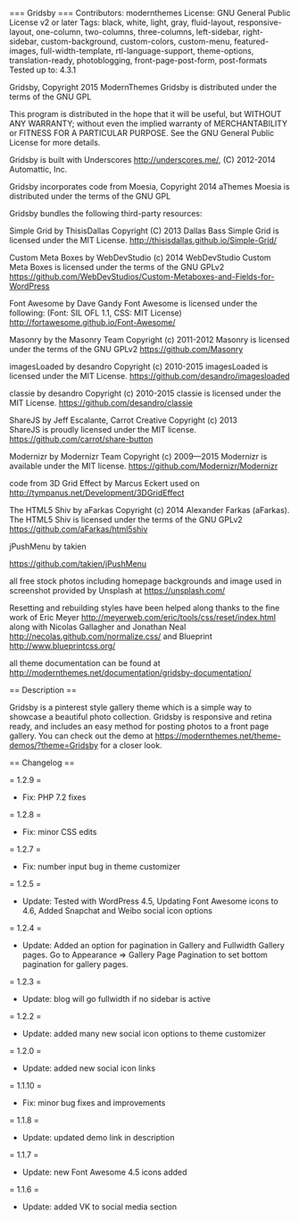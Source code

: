 === Gridsby ===
Contributors: modernthemes
License: GNU General Public License v2 or later
Tags: black, white, light, gray, fluid-layout, responsive-layout, one-column, two-columns, three-columns, left-sidebar, right-sidebar, custom-background, custom-colors, custom-menu, featured-images, full-width-template, rtl-language-support, theme-options, translation-ready, photoblogging, front-page-post-form, post-formats
Tested up to: 4.3.1

Gridsby, Copyright 2015 ModernThemes
Gridsby is distributed under the terms of the GNU GPL

This program is distributed in the hope that it will be useful,
but WITHOUT ANY WARRANTY; without even the implied warranty of
MERCHANTABILITY or FITNESS FOR A PARTICULAR PURPOSE.  See the
GNU General Public License for more details.

Gridsby is built with Underscores http://underscores.me/, (C) 2012-2014 Automattic, Inc. 

Gridsby incorporates code from Moesia, Copyright 2014 aThemes
Moesia is distributed under the terms of the GNU GPL 

Gridsby bundles the following third-party resources:

Simple Grid by ThisisDallas Copyright (C) 2013 Dallas Bass
Simple Grid is licensed under the MIT License.
http://thisisdallas.github.io/Simple-Grid/

Custom Meta Boxes by WebDevStudio (c) 2014 WebDevStudio 
Custom Meta Boxes is licensed under the terms of the GNU GPLv2 
https://github.com/WebDevStudios/Custom-Metaboxes-and-Fields-for-WordPress

Font Awesome by Dave Gandy
Font Awesome is licensed under the following: (Font: SIL OFL 1.1, CSS: MIT License)
http://fortawesome.github.io/Font-Awesome/

Masonry by the Masonry Team Copyright (c) 2011-2012
Masonry is licensed under the terms of the GNU GPLv2 
https://github.com/Masonry

imagesLoaded by desandro Copyright (c) 2010-2015
imagesLoaded is licensed under the MIT License.
https://github.com/desandro/imagesloaded

classie by desandro Copyright (c) 2010-2015
classie is licensed under the MIT License.
https://github.com/desandro/classie 

ShareJS by Jeff Escalante, Carrot Creative Copyright (c) 2013  
ShareJS is proudly licensed under the MIT license.
https://github.com/carrot/share-button

Modernizr by Modernizr Team Copyright (c) 2009—2015
Modernizr is available under the MIT license.
https://github.com/Modernizr/Modernizr 

code from 3D Grid Effect by Marcus Eckert used on http://tympanus.net/Development/3DGridEffect 

The HTML5 Shiv by aFarkas Copyright (c) 2014 Alexander Farkas (aFarkas).
The HTML5 Shiv is licensed under the terms of the GNU GPLv2 
https://github.com/aFarkas/html5shiv 

jPushMenu by takien

https://github.com/takien/jPushMenu

all free stock photos including homepage backgrounds and image used in screenshot provided by Unsplash at https://unsplash.com/

Resetting and rebuilding styles have been helped along thanks to the fine work of
Eric Meyer http://meyerweb.com/eric/tools/css/reset/index.html
along with Nicolas Gallagher and Jonathan Neal http://necolas.github.com/normalize.css/
and Blueprint http://www.blueprintcss.org/

all theme documentation can be found at http://modernthemes.net/documentation/gridsby-documentation/ 

== Description ==

Gridsby is a pinterest style gallery theme which is a simple way to showcase a beautiful photo collection. Gridsby is responsive and retina ready, and includes an easy method for posting photos to a front page gallery. You can check out the demo at https://modernthemes.net/theme-demos/?theme=Gridsby for a closer look.

== Changelog ==

= 1.2.9 = 
* Fix: PHP 7.2 fixes

= 1.2.8 = 
* Fix: minor CSS edits

= 1.2.7 = 
* Fix: number input bug in theme customizer

= 1.2.5 = 
* Update: Tested with WordPress 4.5, Updating Font Awesome icons to 4.6, Added Snapchat and Weibo social icon options

= 1.2.4 =
* Update: Added an option for pagination in Gallery and Fullwidth Gallery pages. Go to Appearance => Gallery Page Pagination to set bottom pagination for gallery pages. 

= 1.2.3 =
* Update: blog will go fullwidth if no sidebar is active

= 1.2.2 =
* Update: added many new social icon options to theme customizer 

= 1.2.0 =
* Update: added new social icon links 

= 1.1.10 =
* Fix: minor bug fixes and improvements 

= 1.1.8 =
* Update: updated demo link in description

= 1.1.7 =
* Update: new Font Awesome 4.5 icons added

= 1.1.6 =
* Update: added VK to social media section
